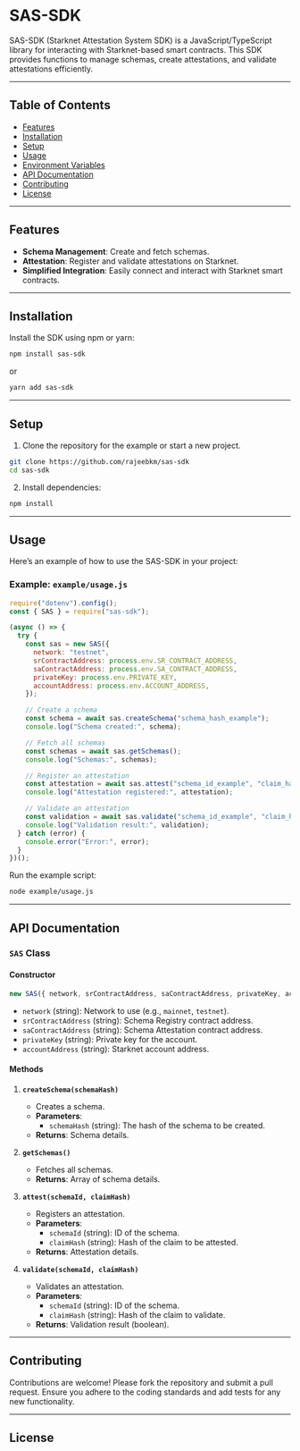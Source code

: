 # SAS-SDK

SAS-SDK (Starknet Attestation System SDK) is a JavaScript/TypeScript library for interacting with Starknet-based smart contracts. This SDK provides functions to manage schemas, create attestations, and validate attestations efficiently.

---

## Table of Contents

- [Features](#features)
- [Installation](#installation)
- [Setup](#setup)
- [Usage](#usage)
- [Environment Variables](#environment-variables)
- [API Documentation](#api-documentation)
- [Contributing](#contributing)
- [License](#license)

---

## Features

- **Schema Management**: Create and fetch schemas.
- **Attestation**: Register and validate attestations on Starknet.
- **Simplified Integration**: Easily connect and interact with Starknet smart contracts.

---

## Installation

Install the SDK using npm or yarn:

```bash
npm install sas-sdk
```

or

```bash
yarn add sas-sdk
```

---

## Setup

1. Clone the repository for the example or start a new project.

```bash
git clone https://github.com/rajeebkm/sas-sdk
cd sas-sdk
```

2. Install dependencies:

```bash
npm install
```

<!-- 3. Set up your `.env` file with the required environment variables (see [Environment Variables](#environment-variables)). -->

---

## Usage

Here’s an example of how to use the SAS-SDK in your project:

### Example: `example/usage.js`

```javascript
require("dotenv").config();
const { SAS } = require("sas-sdk");

(async () => {
  try {
    const sas = new SAS({
      network: "testnet",
      srContractAddress: process.env.SR_CONTRACT_ADDRESS,
      saContractAddress: process.env.SA_CONTRACT_ADDRESS,
      privateKey: process.env.PRIVATE_KEY,
      accountAddress: process.env.ACCOUNT_ADDRESS,
    });

    // Create a schema
    const schema = await sas.createSchema("schema_hash_example");
    console.log("Schema created:", schema);

    // Fetch all schemas
    const schemas = await sas.getSchemas();
    console.log("Schemas:", schemas);

    // Register an attestation
    const attestation = await sas.attest("schema_id_example", "claim_hash_example");
    console.log("Attestation registered:", attestation);

    // Validate an attestation
    const validation = await sas.validate("schema_id_example", "claim_hash_example");
    console.log("Validation result:", validation);
  } catch (error) {
    console.error("Error:", error);
  }
})();
```

Run the example script:

```bash
node example/usage.js
```

<!-- --- -->
<!-- 
## Environment Variables

Create a `.env` file in the root directory with the following variables:

```env
PRIVATE_KEY=<Your Starknet private key>
ACCOUNT_ADDRESS=<Your Starknet account address>
SR_CONTRACT_ADDRESS=<Schema Registry contract address>
SA_CONTRACT_ADDRESS=<Schema Attestation contract address>
``` -->

---

## API Documentation

### `SAS` Class

#### Constructor

```javascript
new SAS({ network, srContractAddress, saContractAddress, privateKey, accountAddress });
```

- `network` (string): Network to use (e.g., `mainnet`, `testnet`).
- `srContractAddress` (string): Schema Registry contract address.
- `saContractAddress` (string): Schema Attestation contract address.
- `privateKey` (string): Private key for the account.
- `accountAddress` (string): Starknet account address.

#### Methods

1. **`createSchema(schemaHash)`**
   - Creates a schema.
   - **Parameters**:
     - `schemaHash` (string): The hash of the schema to be created.
   - **Returns**: Schema details.

2. **`getSchemas()`**
   - Fetches all schemas.
   - **Returns**: Array of schema details.

3. **`attest(schemaId, claimHash)`**
   - Registers an attestation.
   - **Parameters**:
     - `schemaId` (string): ID of the schema.
     - `claimHash` (string): Hash of the claim to be attested.
   - **Returns**: Attestation details.

4. **`validate(schemaId, claimHash)`**
   - Validates an attestation.
   - **Parameters**:
     - `schemaId` (string): ID of the schema.
     - `claimHash` (string): Hash of the claim to validate.
   - **Returns**: Validation result (boolean).

---

## Contributing

Contributions are welcome! Please fork the repository and submit a pull request. Ensure you adhere to the coding standards and add tests for any new functionality.

---

## License

<!-- This project is licensed under the MIT License. See the `LICENSE` file for details. -->

